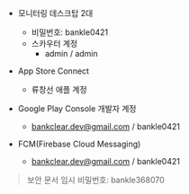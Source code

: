 - 모니터링 데스크탑 2대
	- 비밀번호: bankle0421
	- 스카우터 계정
		- admin / admin

- App Store Connect
	- 류창선 애플 계정

- Google Play Console 개발자 계정
	- bankclear.dev@gmail.com / bankle0421

- FCM(Firebase Cloud Messaging)
	- bankclear.dev@gmail.com / bankle0421

> 보안 문서 임시 비밀번호: bankle368070